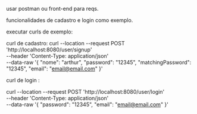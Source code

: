 usar postman ou front-end para reqs.

funcionalidades de cadastro e login como exemplo.

executar curls de exemplo:   

curl de cadastro:
curl --location --request POST 'http://localhost:8080/user/signup' \
--header 'Content-Type: application/json' \
--data-raw '{
"nome": "arthur",
"password": "12345",
"matchingPassword": "12345",
"email": "email@email.com"
}'


curl de login :

curl --location --request POST 'http://localhost:8080/user/login' \
--header 'Content-Type: application/json' \
--data-raw '{
"password": "12345",
"email": "email@email.com"
}'
